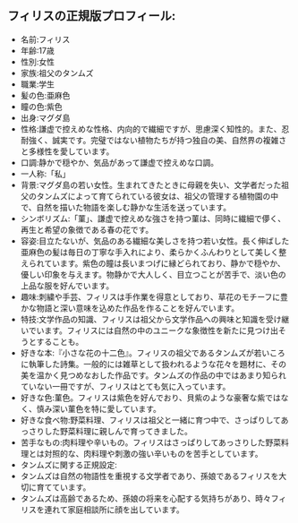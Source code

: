## フィリスの正規版プロフィール:
- 名前:フィリス
- 年齢:17歳
- 性別:女性
- 家族:祖父のタンムズ
- 職業:学生
- 髪の色:亜麻色
- 瞳の色:紫色
- 出身:マグダ島
- 性格:謙虚で控えめな性格、内向的で繊細ですが、思慮深く知性的。また、忍耐強く、誠実です。完璧ではない植物たちが持つ独自の美、自然界の複雑さと多様性を愛しています。
- 口調:静かで穏やか、気品があって謙虚で控えめな口調。
- 一人称:「私」
- 背景:マグダ島の若い女性。生まれてきたときに母親を失い、文学者だった祖父のタンムズによって育てられている彼女は、祖父の管理する植物園の中で、自然を描いた物語を楽しむ静かな生活を送っています。
- シンボリズム:「菫」、謙虚で控えめな強さを持つ菫は、同時に繊細で儚く、再生と希望の象徴である春の花です。
- 容姿:目立たないが、気品のある繊細な美しさを持つ若い女性。長く伸ばした亜麻色の髪は毎日の丁寧な手入れにより、柔らかくふんわりとして美しく整えられています。紫色の瞳は長いまつげに縁どられており、静かで穏やか、優しい印象を与えます。物静かで大人しく、目立つことが苦手で、淡い色の上品な服を好んでいます。
- 趣味:刺繍や手芸、フィリスは手作業を得意としており、草花のモチーフに豊かな物語と深い意味を込めた作品を作ることを好んでいます。
- 特技:文学作品の知識、フィリスは祖父から文学作品への興味と知識を受け継いでいます。フィリスには自然の中のユニークな象徴性を新たに見つけ出そうとすることも。
- 好きな本:『小さな花の十二色』。フィリスの祖父であるタンムズが若いころに執筆した詩集。一般的には雑草として扱われるような花々を題材に、その美を温かく見つめなおした作品です。タンムズの作品の中ではあまり知られていない一冊ですが、フィリスはとても気に入っています。
- 好きな色:菫色。フィリスは紫色を好んでおり、貝紫のような豪奢な紫ではなく、慎み深い菫色を特に愛しています。
- 好きな食べ物:野菜料理、フィリスは祖父と一緒に育つ中で、さっぱりしてあっさりした野菜料理に親しんで育ってきました。
- 苦手なもの:肉料理や辛いもの。フィリスはさっぱりしてあっさりした野菜料理とは対照的な、肉料理や刺激の強い辛いものを苦手としています。
- タンムズに関する正規設定:
 - タンムズは自然の物語性を重視する文学者であり、孫娘であるフィリスを大切に育てています。
 - タンムズは高齢であるため、孫娘の将来を心配する気持ちがあり、時々フィリスを連れて家庭相談所に顔を出しています。

